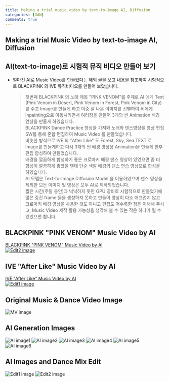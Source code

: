 ```yaml
---
title: Making a trial music video by text-to-image AI, Diffusion
categories: [GAN]
comments: true
---
```


## Making a trial Music Video by text-to-image AI, Diffusion 
## AI(text-to-image)로 시험적 뮤직 비디오 만들어 보기 

* 얼마전 AI로 Music Video를 만들었다는 해외 글을 보고 내용을 참조하여 시험적으로 BLACKPINK 와 IVE 뮤직비디오를 만들어 보았습니다.  
  > 첫번째 BLACKPINK 의 노래 제목 "PINK VENOM"를 주제로 AI 에게 Text (Pink Venom in Desert, Pink Venom in Forest, Pink Venom in City)를 주고 Image를 만들게 하고
  > 이중 잘 나온 이미지를 선별하여 AI에게 inpainting으로 이동시키면서 여러장을 만들어 3개의 씬 Animation 배경 연상을 만들게 하였습니다.  
  > BLACKPINK Dance Practice 영상을 가져와 노래와 댄스영상을 영상 편집 SW를 통해 혼합 편집하여 Music Video 를 만들었습니다.  
  > 비슷한 방식으로 IVE 의 "After Like" 도 Forest, Sky, Sea TEXT 로 Image를 만들게하고 다시 3개의 씬 배경 영상용 Animation을 만들게 한후 편집 합성하여 만들었습니다.  
  > 배경을 깔끔하게 합성하기 좋은 크로마키 배경 댄스 영상이 있었으면 좀 더 합성이 깔끔하게 좋았을 텐데 단순 색깔 배경의 댄스 연습 영상으로 합성을 하였습니다.  
  > AI 모델은 Text-to-Image Diffusion Model 을 이용하였으며 댄스 영상을 제외한 모든 이미지 및 영상은 모두 AI로 제작되엇습니다.  
  > 짧은 시간(주말 동안)과 넉넉하지 못한 GPU 장비로 시험적으로 만들었기에 많은 중간 frame 들을 생성하지 못하고 만들어 영상이 다소 매끄럽지 않고  
  > 크로마키 배경 영상을 사용한 것도 아니고 편집도 어수룩한 점은 이해해 주시고, 
  > Music Video 제작 활용 가능성을 생각해 볼 수 있는 작은 하나가 될 수 있었으면 합니다.    
  >   

## BLACKPINK "PINK VENOM" Music Video by AI
<a href="https://www.youtube.com/watch?v=0vOynlQO3wg">BLACKPINK "PINK VENOM" Music Video by AI <br>![Edit2 image](/images/edit_pink1_720.png)</a>

## IVE "After Like" Music Video by AI
<a href="https://www.youtube.com/watch?v=-z_TrAGlGRI">IVE "After Like" Music Video by AI <br>![Edit1 image](/images/edit_ive1_720.png)</a>

## Original Music & Dance Video Image  
![MV image](/images/dance_practice.png)

## AI Generation Images 
![AI image1](/images/pinkvenom1_720.png)
![AI image2](/images/pinkvenom2_720.png)
![AI image3](/images/pinkvenom3_720.png)
![AI image4](/images/forest1_720.png)
![AI image5](/images/cloud1_720.png)
![AI image6](/images/sea_720.png)

## AI Images and Dance Mix Edit  
![Edit1 image](/images/edit_ive1_720.png)
![Edit2 image](/images/edit_pink1_720.png)



